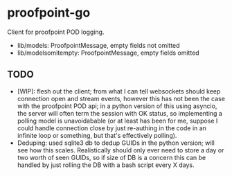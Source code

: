 # proofpoint-go
Client for proofpoint POD logging. 

- lib/models: ProofpointMessage, empty fields not omitted
- lib/modelsomitempty: ProofpointMessage, empty fields omitted

## TODO
- [WIP]: flesh out the client; from what I can tell websockets should keep
connection open and stream events, however this has not been the case with the
proofpoint POD api; in a python version of this using asyncio, the server will
often term the session with OK status, so implementing a polling model is
unavoidabable (or at least has been for me, suppose I could handle connection
close by just re-authing in the code in an infinite loop or something,
but that's effectively polling).
- Deduping: used sqlite3 db to dedup GUIDs in the python version; will see how
this scales. Realistically should only ever need to store a day or two worth
of seen GUIDs, so if size of DB is a concern this can be handled by just
rolling the DB with a bash script every X days.  
